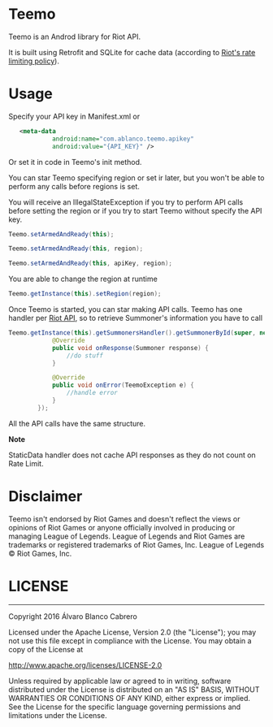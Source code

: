 # Teemo
Teemo is an Androd library for Riot API.

It is built using Retrofit and SQLite for cache data (according to [Riot's rate limiting policy](https://developer.riotgames.com/docs/rate-limiting)).

# Usage

Specify your API key in Manifest.xml or 

```xml
   <meta-data
            android:name="com.ablanco.teemo.apikey"
            android:value="{API_KEY}" />
```

Or set it in code in Teemo's init method.

You can star Teemo specifying region or set ir later, but you won't be able to perform any calls before regions is set.

You will receive an IllegalStateException if you try to perform API calls before setting the region or if you try to start Teemo without specify the API key.

```java
Teemo.setArmedAndReady(this);
```

```java
Teemo.setArmedAndReady(this, region);
```

```java
Teemo.setArmedAndReady(this, apiKey, region);
```

You are able to change the region at runtime

```java
Teemo.getInstance(this).setRegion(region);
```

Once Teemo is started, you can star making API calls. Teemo has one handler per [Riot API](https://developer.riotgames.com/api/methods), so to retrieve Summoner's information you have to call

```java
Teemo.getInstance(this).getSummonersHandler().getSummonerById(super, new ServiceResponseListener<Summoner>() {
            @Override
            public void onResponse(Summoner response) {
                //do stuff
            }

            @Override
            public void onError(TeemoException e) {
                //handle error
            }
        });
```

All the API calls have the same structure.

**Note**

StaticData handler does not cache API responses as they do not count on Rate Limit.
 
# Disclaimer
Teemo isn't endorsed by Riot Games and doesn't reflect the views or opinions of Riot Games or anyone officially involved in producing or managing League of Legends. League of Legends and Riot Games are trademarks or registered trademarks of Riot Games, Inc. League of Legends © Riot Games, Inc.

# LICENSE
-------
Copyright 2016 Álvaro Blanco Cabrero

Licensed under the Apache License, Version 2.0 (the "License");
you may not use this file except in compliance with the License.
You may obtain a copy of the License at

   http://www.apache.org/licenses/LICENSE-2.0

Unless required by applicable law or agreed to in writing, software
distributed under the License is distributed on an "AS IS" BASIS,
WITHOUT WARRANTIES OR CONDITIONS OF ANY KIND, either express or implied.
See the License for the specific language governing permissions and
limitations under the License.
